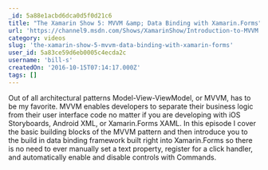 ```yaml
---
_id: 5a88e1acbd6dca0d5f0d21c6
title: "The Xamarin Show 5: MVVM &amp; Data Binding with Xamarin.Forms"
url: 'https://channel9.msdn.com/Shows/XamarinShow/Introduction-to-MVVM'
category: videos
slug: 'the-xamarin-show-5-mvvm-data-binding-with-xamarin-forms'
user_id: 5a83ce59d6eb0005c4ecda2c
username: 'bill-s'
createdOn: '2016-10-15T07:14:17.000Z'
tags: []
---
```


Out of all architectural patterns Model-View-ViewModel, or MVVM, has to be my favorite. MVVM enables developers to separate their business logic from their user interface code no matter if you are developing with iOS Storyboards, Android XML, or Xamarin.Forms XAML. In this episode I cover the basic building blocks of the MVVM pattern and then introduce you to the build in data binding framework built right into Xamarin.Forms so there is no need to ever manually set a text property, register for a click handler, and automatically enable and disable controls with Commands.
